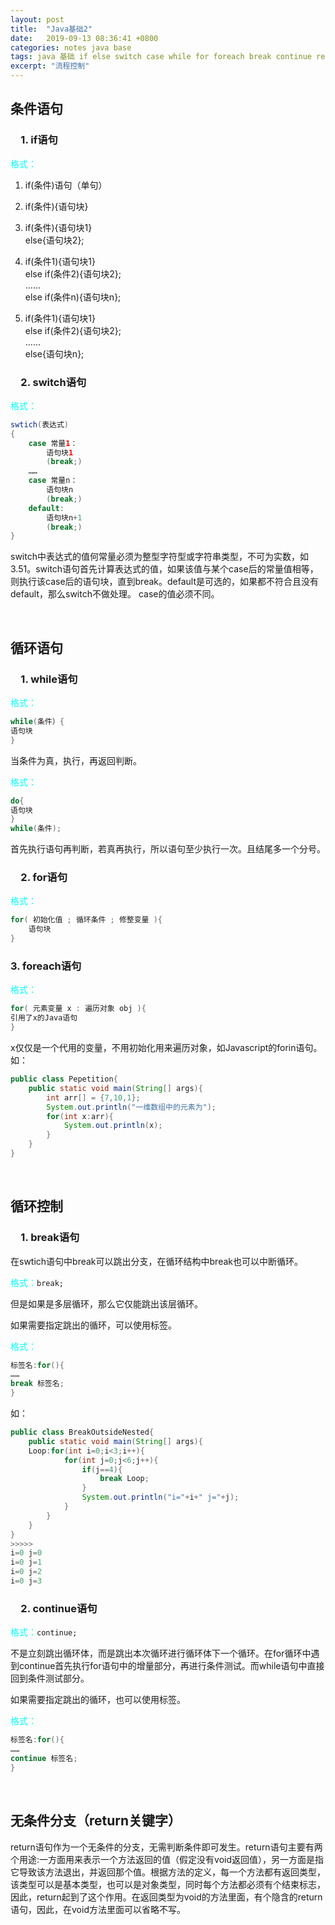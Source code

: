 ```yaml
---
layout: post
title:  "Java基础2"
date:   2019-09-13 08:36:41 +0800
categories: notes java base
tags: java 基础 if else switch case while for foreach break continue return
excerpt: "流程控制"
---
```


## 条件语句

### &emsp;1. if语句

<span style="color:aqua">格式：</span>

1. if(条件)语句（单句）  

2. if(条件){语句块}  

3. if(条件){语句块1}  
else{语句块2};

4. if(条件1){语句块1}  
else if(条件2){语句块2};  
……  
else if(条件n){语句块n};  

5. if(条件1){语句块1}  
else if(条件2){语句块2};  
……  
else{语句块n};  

### &emsp;2. switch语句

<span style="color:aqua">格式：</span>

```java
swtich(表达式)  
{  
    case 常量1：  
        语句块1  
        (break;)  
    ……  
    case 常量n：  
        语句块n  
        (break;)  
    default:  
        语句块n+1  
        (break;)  
}
```

switch中表达式的值何常量必须为整型字符型或字符串类型，不可为实数，如3.51。switch语句首先计算表达式的值，如果该值与某个case后的常量值相等，则执行该case后的语句块，直到break。default是可选的，如果都不符合且没有default，那么switch不做处理。
case的值必须不同。

&emsp;

## 循环语句

### &emsp;1. while语句

<span style="color:aqua">格式：</span>

```java
while(条件）{  
语句块  
}  
```

当条件为真，执行，再返回判断。  

<span style="color:aqua">格式：</span>

```java
do{  
语句块  
}  
while(条件);  
```

首先执行语句再判断，若真再执行，所以语句至少执行一次。且结尾多一个分号。

### &emsp;2. for语句

<span style="color:aqua">格式：</span>

```java
for( 初始化值 ; 循环条件 ; 修整变量 ){  
    语句块  
}
```

### 3. foreach语句

<span style="color:aqua">格式：</span>

```java
for( 元素变量 x : 遍历对象 obj ){  
引用了x的Java语句  
}  
```

x仅仅是一个代用的变量，不用初始化用来遍历对象，如Javascript的forin语句。
如：  

```java
public class Pepetition{
    public static void main(String[] args){
        int arr[] = {7,10,1};
        System.out.println("一维数组中的元素为");
        for(int x:arr){
            System.out.println(x);
        }
    }
}
```

&emsp;

## 循环控制

### &emsp;1. break语句

在swtich语句中break可以跳出分支，在循环结构中break也可以中断循环。  

<span style="color:aqua">格式：</span>`break;`  

但是如果是多层循环，那么它仅能跳出该层循环。

如果需要指定跳出的循环，可以使用标签。  

<span style="color:aqua">格式：</span>

```java
标签名:for(){  
……  
break 标签名;  
}  
```

如：

```java
public class BreakOutsideNested{
    public static void main(String[] args){
    Loop:for(int i=0;i<3;i++){
            for(int j=0;j<6;j++){
                if(j==4){
                    break Loop;
                }
                System.out.println("i="+i+" j="+j);
            }
        }
    }
}
>>>>>
i=0 j=0
i=0 j=1
i=0 j=2
i=0 j=3
```

### &emsp;2. continue语句

<span style="color:aqua">格式：</span>`continue;`  

不是立刻跳出循环体，而是跳出本次循环进行循环体下一个循环。在for循环中遇到continue首先执行for语句中的增量部分，再进行条件测试。而while语句中直接回到条件测试部分。  

如果需要指定跳出的循环，也可以使用标签。  

<span style="color:aqua">格式：</span>

```java
标签名:for(){  
……  
continue 标签名;  
}  
```

&emsp;

## 无条件分支（return关键字）

return语句作为一个无条件的分支，无需判断条件即可发生。return语句主要有两个用途:一方面用来表示一个方法返回的值（假定没有void返回值），另一方面是指它导致该方法退出，并返回那个值。根据方法的定义，每一个方法都有返回类型，该类型可以是基本类型，也可以是对象类型，同时每个方法都必须有个结束标志，因此，return起到了这个作用。在返回类型为void的方法里面，有个隐含的return语句，因此，在void方法里面可以省略不写。
